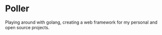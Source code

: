 # Poller

Playing around with golang, creating a web framework for my personal and open source projects.
